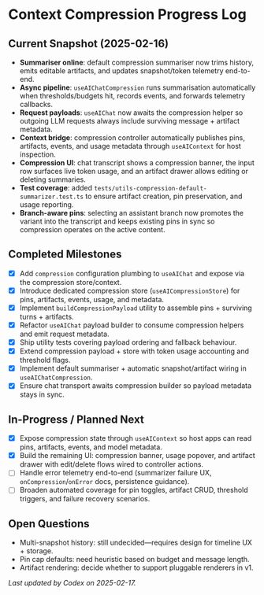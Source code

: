 # Context Compression Progress Log

## Current Snapshot (2025-02-16)
- **Summariser online**: default compression summariser now trims history, emits editable artifacts, and updates snapshot/token telemetry end-to-end.
- **Async pipeline**: `useAIChatCompression` runs summarisation automatically when thresholds/budgets hit, records events, and forwards telemetry callbacks.
- **Request payloads**: `useAIChat` now awaits the compression helper so outgoing LLM requests always include surviving message + artifact metadata.
- **Context bridge**: compression controller automatically publishes pins, artifacts, events, and usage metadata through `useAIContext` for host inspection.
- **Compression UI**: chat transcript shows a compression banner, the input row surfaces live token usage, and an artifact drawer allows editing or deleting summaries.
- **Test coverage**: added `tests/utils-compression-default-summarizer.test.ts` to ensure artifact creation, pin preservation, and usage reporting.
- **Branch-aware pins**: selecting an assistant branch now promotes the variant into the transcript and keeps existing pins in sync so compression operates on the active content.

## Completed Milestones
- [x] Add `compression` configuration plumbing to `useAIChat` and expose via the compression store/context.
- [x] Introduce dedicated compression store (`useAICompressionStore`) for pins, artifacts, events, usage, and metadata.
- [x] Implement `buildCompressionPayload` utility to assemble pins + surviving turns + artifacts.
- [x] Refactor `useAIChat` payload builder to consume compression helpers and emit request metadata.
- [x] Ship utility tests covering payload ordering and fallback behaviour.
- [x] Extend compression payload + store with token usage accounting and threshold flags.
- [x] Implement default summariser + automatic snapshot/artifact wiring in `useAIChatCompression`.
- [x] Ensure chat transport awaits compression builder so payload metadata stays in sync.

## In-Progress / Planned Next
- [x] Expose compression state through `useAIContext` so host apps can read pins, artifacts, events, and model metadata.
- [x] Build the remaining UI: compression banner, usage popover, and artifact drawer with edit/delete flows wired to controller actions.
- [ ] Handle error telemetry end-to-end (summarizer failure UX, `onCompression`/`onError` docs, persistence guidance).
- [ ] Broaden automated coverage for pin toggles, artifact CRUD, threshold triggers, and failure recovery scenarios.

## Open Questions
- Multi-snapshot history: still undecided—requires design for timeline UX + storage.
- Pin cap defaults: need heuristic based on budget and message length.
- Artifact rendering: decide whether to support pluggable renderers in v1.

_Last updated by Codex on 2025-02-17._
